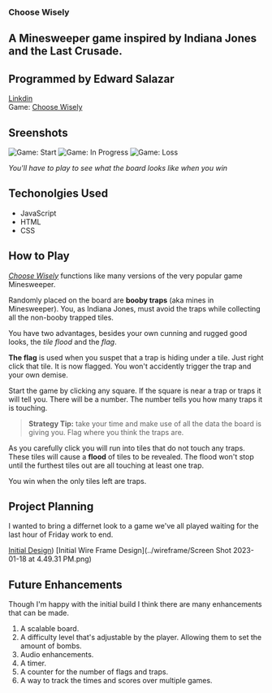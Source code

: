 ### Choose Wisely
## A Minesweeper game inspired by Indiana Jones and the Last Crusade.

## Programmed by Edward Salazar
[Linkdin](https://www.linkedin.com/in/edward-salazar-1744228b/)  
Game: [Choose Wisely](https://edasalazar.github.io/choosewisely/)

## Sreenshots
![Game: Start](../choosewisely/images/game-start.png)
![Game: In Progress](../choosewisely/images/game-in%20progress.png)
![Game: Loss](../choosewisely/images/game-fisnish%20loss.png)

_You'll have to play to see what the board looks like when you win_

## Techonolgies Used 
* JavaScript
* HTML
* CSS

## How to Play

[_Choose Wisely_](https://edasalazar.github.io/choosewisely/) functions like many versions of the very popular game Minesweeper.  

Randomly placed on the board are **booby traps** (aka mines in Minesweeper). You, as Indiana Jones, must avoid the traps while collecting all the non-booby trapped tiles. 

You have two advantages, besides your own cunning and rugged good looks, the _tile flood_ and the _flag_.

**The flag** is used when you suspet that a trap is hiding under a tile. Just right click that tile. It is now flagged. You won't accidently trigger the trap and your own demise. 

Start the game by clicking any square. If the square is near a trap or traps it will tell you. There will be a number. The number tells you how many traps it is touching. 

>**Strategy Tip:** take your time and make use of all the data the board is giving you. Flag where you think the traps are. 

As you carefully click you will run into tiles that do not touch any traps. These tiles will cause a **flood** of tiles to be revealed. The flood won't stop until the furthest tiles out are all touching at least one trap. 

You win when the only tiles left are traps. 

## Project Planning 

I wanted to bring a differnet look to a game we've all played waiting for the last hour of Friday work to end. 

[Initial Design](../choosewisely/pseudocode/pseudocode.txt))
[Initial Wire Frame Design](../wireframe/Screen Shot 2023-01-18 at 4.49.31 PM.png)

## Future Enhancements

Though I'm happy with the initial build I think there are many enhancements that can be made.

1. A scalable board.
2. A difficulty level that's adjustable by the player. Allowing them to set the amount of bombs.
3. Audio enhancements. 
4. A timer.
5. A counter for the number of flags and traps. 
6. A way to track the times and scores over multiple games. 


